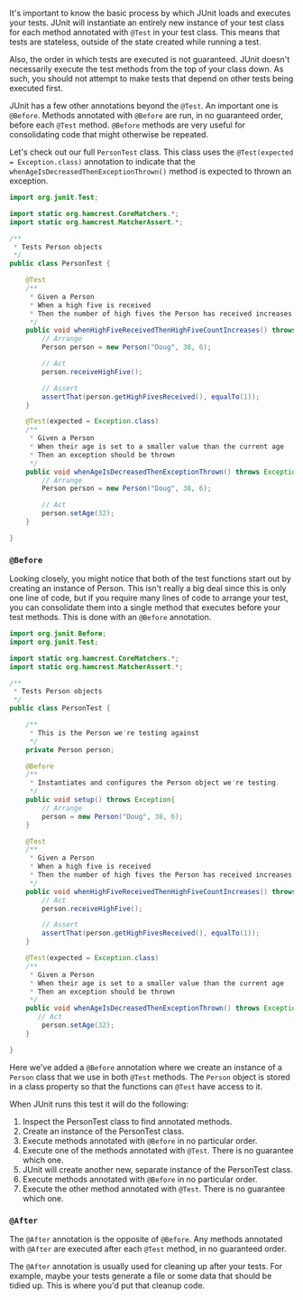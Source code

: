 It's important to know the basic process by which JUnit loads and executes your tests. JUnit will instantiate an entirely new instance of your test class for each method annotated with `@Test` in your test class. This means that tests are stateless, outside of the state created while running a test. 

Also, the order in which tests are executed is not guaranteed. JUnit doesn't necessarily execute the test methods from the top of your class down. As such, you should not attempt to make tests that depend on other tests being executed first. 

JUnit has a few other annotations beyond the `@Test`. An important one is `@Before`. Methods annotated with `@Before` are run, in no guaranteed order, before each `@Test` method. `@Before` methods are very useful for consolidating code that might otherwise be repeated. 

Let's check out our full `PersonTest` class. This class uses the `@Test(expected = Exception.class)` annotation to indicate that the `whenAgeIsDecreasedThenExceptionThrown()` method is expected to thrown an exception.

```java
import org.junit.Test;

import static org.hamcrest.CoreMatchers.*;
import static org.hamcrest.MatcherAssert.*;

/**
 * Tests Person objects
 */
public class PersonTest {

    @Test
    /**
     * Given a Person
     * When a high five is received
     * Then the number of high fives the Person has received increases
     */
    public void whenHighFiveReceivedThenHighFiveCountIncreases() throws Exception{
        // Arrange
        Person person = new Person("Doug", 38, 6);

        // Act
        person.receiveHighFive();

        // Assert
        assertThat(person.getHighFivesReceived(), equalTo(1));
    }

    @Test(expected = Exception.class)
    /**
     * Given a Person
     * When their age is set to a smaller value than the current age
     * Then an exception should be thrown
     */
    public void whenAgeIsDecreasedThenExceptionThrown() throws Exception{
        // Arrange
        Person person = new Person("Doug", 38, 6);

        // Act
        person.setAge(32);
    }

}
```

### `@Before`

Looking closely, you might notice that both of the test functions start out by creating an instance of Person. This isn't really a big deal since this is only one line of code, but if you require many lines of code to arrange your test, you can consolidate them into a single method that executes before your test methods. This is done with an `@Before` annotation.

```java
import org.junit.Before;
import org.junit.Test;

import static org.hamcrest.CoreMatchers.*;
import static org.hamcrest.MatcherAssert.*;

/**
 * Tests Person objects
 */
public class PersonTest {

    /**
     * This is the Person we're testing against
     */
    private Person person;

    @Before
    /**
     * Instantiates and configures the Person object we're testing.
     */
    public void setup() throws Exception{
        // Arrange
        person = new Person("Doug", 38, 6);
    }

    @Test
    /**
     * Given a Person
     * When a high five is received
     * Then the number of high fives the Person has received increases
     */
    public void whenHighFiveReceivedThenHighFiveCountIncreases() throws Exception{
        // Act
        person.receiveHighFive();

        // Assert
        assertThat(person.getHighFivesReceived(), equalTo(1));
    }

    @Test(expected = Exception.class)
    /**
     * Given a Person
     * When their age is set to a smaller value than the current age
     * Then an exception should be thrown
     */
    public void whenAgeIsDecreasedThenExceptionThrown() throws Exception{
       // Act
        person.setAge(32);
    }

}

```

Here we've added a `@Before` annotation where we create an instance of a `Person` class that we use in both `@Test` methods. The `Person` object is stored in a class property so that the functions can `@Test` have access to it.

When JUnit runs this test it will do the following:

1. Inspect the PersonTest class to find annotated methods.
2. Create an instance of the PersonTest class.
3. Execute methods annotated with `@Before` in no particular order.
4. Execute one of the methods annotated with `@Test`. There is no guarantee which one.
5. JUnit will create another new, separate instance of the PersonTest class.
6. Execute methods annotated with `@Before` in no particular order.
7. Execute the other method annotated with `@Test`. There is no guarantee which one.

### `@After`

The `@After` annotation is the opposite of `@Before`. Any methods annotated with `@After` are executed after each `@Test` method, in no guaranteed order.

The `@After` annotation is usually used for cleaning up after your tests. For example, maybe your tests generate a file or some data that should be tidied up. This is where you'd put that cleanup code.
